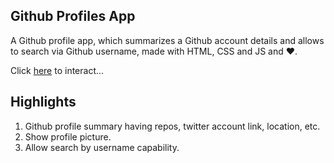 ## Github Profiles App

A Github profile app, which summarizes a Github account details and allows to search via Github username, made with HTML, CSS and JS and :heart:.

Click [here](https://rawgit.com/Swapnil-ingle/JavaScript_mini_projects/main/github-profiles-app/index.html) to interact...

## Highlights

1. Github profile summary having repos, twitter account link, location, etc. 
2. Show profile picture.
3. Allow search by username capability.